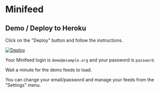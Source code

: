 # Minifeed

## Demo / Deploy to Heroku

Click on the "Deploy" button and follow the instructions.

[![Deploy](https://www.herokucdn.com/deploy/button.svg)](https://heroku.com/deploy?template=https://github.com/benoitmc/minifeed.rails/tree/master)

Your Minifeed login is `demo@example.org` and your password is `password`.

Wait a minute for the demo feeds to load.

You can change your email/password and manage your feeds from the "Settings" menu.

